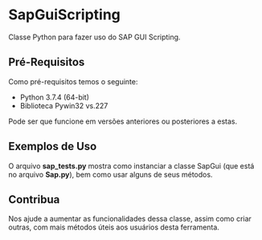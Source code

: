 # SapGuiScripting
Classe Python para fazer uso do SAP GUI Scripting.

## Pré-Requisitos
Como pré-requisitos temos o seguinte:
<ul>
    <li>Python 3.7.4 (64-bit)</li>
    <li>Biblioteca Pywin32 vs.227</li>
</ul>
Pode ser que funcione em versões anteriores ou posteriores a estas.

## Exemplos de Uso
O arquivo <b>sap_tests.py</b> mostra como instanciar a classe SapGui (que está no arquivo <b>Sap.py</b>), bem como usar alguns de seus métodos.

## Contribua
Nos ajude a aumentar as funcionalidades dessa classe, assim como criar outras, com mais métodos úteis aos usuários desta ferramenta.